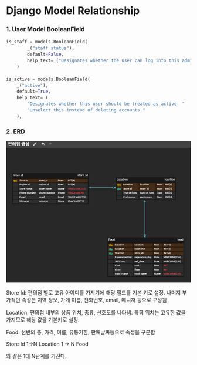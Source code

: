 # Django Model Relationship

### 1. User Model BooleanField

```python
is_staff = models.BooleanField(
        _("staff status"),
        default=False,
        help_text=_("Designates whether the user can log into this admin site."),
    )

is_active = models.BooleanField(
    _("active"),
    default=True,
    help_text=_(
        "Designates whether this user should be treated as active. "
        "Unselect this instead of deleting accounts."
    ),
```

### 2. ERD

![](03_db_homeworkassets/2022-10-06-11-40-40-image.png)



Store Id: 편의점 별로 고유 아이디를 가지기에 해당 필드를 기본 키로 설정.
나머지 부가적인 속성은 지역 정보, 가게 이름, 전화번호, email, 메니저 등으로 구성됨

Location: 편의점 내부의 상품 위치, 종류, 선호도를 나타냄.
특히 위치는 고유한 값을 가지므로 해당 값을 기본키로 설정.

Food:  선반의 층, 가격, 이름, 유통기한, 판매날짜등으로 속성을 구분함



Store Id   1->N    Location    1 -> N   Food

와 같은 1대 N관계를 가진다.


